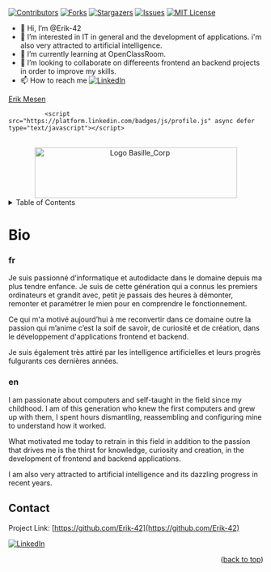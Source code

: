 <a name="readme-top"></a>
<!---
Erik-42/Erik-42 is a ✨ special ✨ repository because its `README.md` (this file) appears on your GitHub profile.
You can click the Preview link to take a look at your changes.
--->
[![Contributors][contributors-shield]][contributors-url]
[![Forks][forks-shield]][forks-url]
[![Stargazers][stars-shield]][stars-url]
[![Issues][issues-shield]][issues-url]
[![MIT License][license-shield]][license-url]

- 👋 Hi, I’m @Erik-42
- 👀 I’m interested in IT in general and the development of applications. i'm also very attracted to artificial intelligence.
- 🌱 I’m currently learning at OpenClassRoom.
- 💞️ I’m looking to collaborate on differeents frontend an backend projects in order to improve my skills.
- 📫 How to reach me     [![LinkedIn][linkedin-shield]][linkedin-url]
<div class="badge-base LI-profile-badge" data-locale="fr_FR" data-size="medium" data-theme="dark" data-type="VERTICAL" data-vanity="erik-mesen" data-version="v1"><a class="badge-base__link LI-simple-link" href="https://fr.linkedin.com/in/erik-mesen?trk=profile-badge">Erik Mesen</a></div>

              <script src="https://platform.linkedin.com/badges/js/profile.js" async defer type="text/javascript"></script>
  
<!-- PROJECT LOGO -->
<br />
<div align="center">
  <a href="https://github.com/Erik-42">
    <img src="./frontend/src/images/Logo.webp" alt="Logo Basille_Corp" width="400" height="100">
  </a>
</div>

<!-- TABLE OF CONTENTS -->
<details>
  <summary>Table of Contents</summary>
  <ol>
    <li>
      <a href="#bio">About The Project</a>
      <ul>
        <li><a href="#built-with">Built With</a></li>
      </ul>
    </li>
    <li>
      <a href="#getting-started">Getting Started</a>
      <ul>
        <li><a href="#prerequisites">Prerequisites</a></li>
        <li><a href="#installation">Installation</a></li>
      </ul>
    </li>  
    <li><a href="#contributing">Contributing</a></li>
    <li><a href="#license">License</a></li>
    <li><a href="#contact">Contact</a></li>
  </ol>
</details>

# Bio

### fr
Je suis passionné d’informatique et autodidacte dans le domaine depuis ma plus tendre enfance. Je suis de cette génération qui a connus les premiers ordinateurs et grandit avec, petit je passais des heures à démonter, remonter et paramétrer le mien pour en comprendre le fonctionnement.

Ce qui m'a motivé aujourd’hui à me reconvertir dans ce domaine outre la passion qui m’anime c’est la soif de savoir, de curiosité et de création, dans le développement d'applications frontend et backend.

Je suis également très attiré par les intelligence artificielles et leurs progrès fulgurants ces dernières années.

### en
I am passionate about computers and self-taught in the field since my childhood. I am of this generation who knew the first computers and grew up with them, I spent hours dismantling, reassembling and configuring mine to understand how it worked.

What motivated me today to retrain in this field in addition to the passion that drives me is the thirst for knowledge, curiosity and creation, in the development of frontend and backend applications.

I am also very attracted to artificial intelligence and its dazzling progress in recent years.

<!-- CONTACT -->
## Contact

Project Link: [https://github.com/Erik-42](https://github.com/Erik-42)

[![LinkedIn][linkedin-shield]][linkedin-url]

<p align="right">(<a href="#readme-top">back to top</a>)</p>

<!-- MARKDOWN LINKS & IMAGES -->
<!-- https://www.markdownguide.org/basic-syntax/#reference-style-links -->
[contributors-shield]: https://img.shields.io/github/contributors/Erik-42/openclassrooms_projet_7
[contributors-url]: https://github.com/Erik-42/openclassrooms_projet_7/graphs/contributors
[forks-shield]: https://img.shields.io/github/forks/Erik-42/openclassrooms_projet_7
[forks-url]: https://github.com/Erik-42/openclassrooms_projet_7/network/members
[stars-shield]: https://img.shields.io/github/stars/Erik-42/openclassrooms_projet_7
[stars-url]: https://github.com/Erik-42/openclassrooms_projet_7/stargazers
[issues-shield]: https://img.shields.io/github/issues-raw/Erik-42/openclassrooms_projet_7
[issues-url]: https://github.com/Erik-42/openclassrooms_projet_7/issues
[license-shield]: https://img.shields.io/github/license/Erik-42/openclassrooms_projet_7
[license-url]: https://github.com/Erik-42/openclassrooms_projet_7/blob/master/LICENSE.txt
[linkedin-shield]: https://img.shields.io/badge/-LinkedIn-black.svg?style=for-the-badge&logo=linkedin&colorB=555
[linkedin-url]: https://www.linkedin.com/in/erik-mesen/
[product-screenshot]: ./frontend/src/images/screenshot.png
[Node-url]: https://nodejs.org/
[Express-url]: http://expressjs.com/
[MongoDB-url]: https://www.mongodb.com/
[JavaScript-url]: https://www.ecma-international.org/publications-and-standards/standards/ecma-262/
